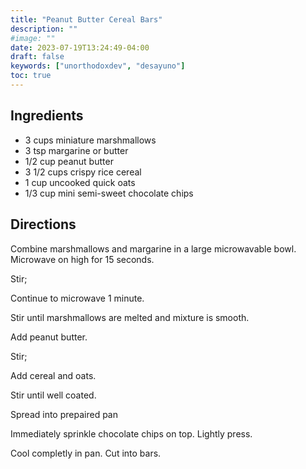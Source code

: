 ```yaml
---
title: "Peanut Butter Cereal Bars"
description: ""
#image: ""
date: 2023-07-19T13:24:49-04:00
draft: false
keywords: ["unorthodoxdev", "desayuno"]
toc: true
---
```


## Ingredients

- 3 cups miniature marshmallows
- 3 tsp margarine or butter
- 1/2 cup peanut butter
- 3 1/2 cups crispy rice cereal
- 1 cup uncooked quick oats
- 1/3 cup mini semi-sweet chocolate chips

## Directions

Combine marshmallows and margarine in a large microwavable bowl. Microwave on high for 15 seconds.

Stir;

Continue to microwave 1 minute.

Stir until marshmallows are melted and mixture is smooth.

Add peanut butter.

Stir;

Add cereal and oats.

Stir until well coated.

Spread into prepaired pan

Immediately sprinkle chocolate chips on top. Lightly press.

Cool completly in pan. Cut into bars.

